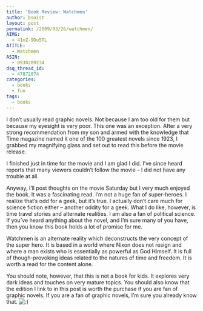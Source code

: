 ```yaml
---
title: 'Book Review: Watchmen'
author: bsoist
layout: post
permalink: /2009/03/26/watchmen/
AIMG:
  - 41mZ-9Du5TL
ATITLE:
  - Watchmen
ASIN:
  - 0930289234
dsq_thread_id:
  - 47872074
categories:
  - books
  - fun
tags:
  - books
---
```

I don&#8217;t usually read graphic novels. Not because I am too old for them but because my eyesight is very poor. This one was an exception. After a very strong recommendation from my son and armed with the knowledge that Time magazine named it one of the 100 greatest novels since 1923, I grabbed my magnifying glass and set out to read this before the movie release.

I finished just in time for the movie and I am glad I did. I&#8217;ve since heard reports that many viewers couldn&#8217;t follow the movie &#8211; I did not have any trouble at all.

Anyway, I&#8217;ll post thoughts on the movie Saturday but I very much enjoyed the book. It was a fascinating read. I&#8217;m not a huge fan of super-heroes. I realize that&#8217;s odd for a geek, but it&#8217;s true. I actually don&#8217;t care much for science fiction either &#8211; another oddity for a geek. What I do like, however, is time travel stories and alternate realities. I am also a fan of political science. If you&#8217;ve heard anything about the novel, and I&#8217;m sure many of you have, then you know this book holds a lot of promise for me.

Watchmen is an alternate reality which deconstructs the very concept of the super hero. It is based in a world where Nixon does not resign and where a man exists who is essentially as powerful as God Himself. It is full of though-provoking ideas related to the natures of time and freedom. It is worth a read for the content alone.

You should note, however, that this is not a book for kids. It explores very dark ideas and touches on very mature topics. You should also know that the edition I link to in this post is worth the purchase if you are fan of graphic novels. If you are a fan of graphic novels, I&#8217;m sure you already know that. <img src='http://archive.whsjr.soistmann.com/oped/wp-includes/images/smilies/icon_smile.gif' alt=':)' class='wp-smiley' />
